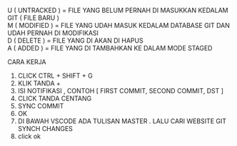 U ( UNTRACKED ) = FILE YANG BELUM PERNAH DI MASUKKAN KEDALAM GIT ( FILE BARU )  
M ( MODIFIED ) = FILE YANG UDAH MASUK KEDALAM DATABASE GIT DAN UDAH PERNAH DI MODIFIKASI  
D ( DELETE ) = FILE YANG DI AKAN DI HAPUS  
A ( ADDED ) = FILE YANG DI TAMBAHKAN KE DALAM MODE STAGED

CARA KERJA

1. CLICK CTRL + SHIFT + G
2. KLIK TANDA +
3. ISI NOTIFIKASI , CONTOH [ FIRST COMMIT, SECOND COMMIT, DST ]
4. CLICK TANDA CENTANG
5. SYNC COMMIT
6. OK
7. DI BAWAH VSCODE ADA TULISAN MASTER . LALU CARI WEBSITE GIT SYNCH CHANGES
8. click ok
